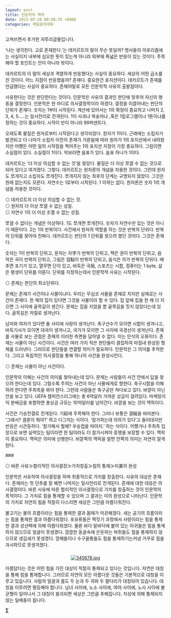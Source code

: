 ```yaml
---
layout: post
title: 인문학의 맥락
date: 2013-05-28 00:50:35 +0900
categories: 깨달음의대화
---
```

고쳐쓰면서 추가한 자투리글들입니다.


  


‘나는 생각한다. 고로 존재한다.’는 데카르트의 말이 무슨 뜻일까? 명사들의 아포리즘에는 사실이지 내부에 심오한 뜻이 있는게 아니라 외부에 폭넓은 반응이 있는 것이다. 주목해야 할 포인트는 안이 아니라 밖이다. 



데카르트의 이 말이 세상과 격렬하게 반응했다는 사실이 중요하다. 세상의 어떤 급소를 친 것이다. 어느 지점이 반응했을까? 존재다. 중요한건 포지션이다. 데카르트가 존재를 언급했다는 사실이 중요하다. 존재야말로 모든 인문학적 사유의 출발점이다. 


  


사유한다는 것은 판단한다는 것이다. 인문학은 사유의 결과인 판단에 맞추어 자신의 행동을 결정한다. 인문학은 한 마디로 의사결정학이라 하겠다. 결정을 이끌어내는 판단의 단위가 존재다. 숫자는 1부터 시작된다. 계산에 있어서는 1의 확정이 중요하고 나머지 2, 3, 4, 5.....는 일사천리로 전개된다. 1이 사과냐 복숭아냐 ,혹은 1킬로그램이냐 1톤이냐를 정하는 것이 중요하다. 시작이 반이 아니라 99퍼센트다. 


  


오래도록 물질은 원자로부터 시작된다고 생각되었다. 원자가 1이다. 근래에는 소립자가 발견되고 더 나아가 소립자 이전의 존재가 거론됨에 따라 원자가 1의 포지션에서 내려왔지만 어쨌든 어떤 일의 시작점을 찍어주는 1의 포지션 지정이 가장 중요하다. 그림이면 소실점이 있다. 소실점이 1이다. 악보라면 음표가 있다. 음표 하나가 1이다. 


  


데카르트는 ‘더 이상 의심할 수 없는 것’을 찾았다. 물질은 더 이상 쪼갤 수 없는 것으로 되어 있다고 여겨졌다. 그렇다. 데카르트는 원자론의 개념을 차용한 것이다. 그런데 원자도 쪼개지고 소립자도 쪼개진다. 쪼개지지 않는 최후의 단계는 규명되지 않았다. 그것은 원래 없는지도 모른다. 자연수는 1로부터 시작된다. 1 이하는 없다. 원자론은 숫자 1의 개념을 차용한 것이다. 


  


◎ 데카르트의 더 이상 의심할 수 없는 것.     
◎ 원자의 더 이상 쪼갤 수 없는 성질.     
◎ 자연수 1의 더 이상 조깰 수 없는 성질. 


  


쪼갤 수 없다는 개념은 이상하다. 1도 쪼개면 쪼개진다. 숫자가 자연수만 있는 것은 아니기 때문이다. 2는 1의 반복이다. 사건에서 원자의 역할을 하는 것은 반복의 단위다. 반복의 단위를 찾아야 진짜다. 데카르트는 판단의 1 단위를 찾으려 했던 것이다. 그것은 존재다. 


  


숫자는 1이 반복의 단위고, 문자는 자字가 반복의 단위고, 책은 권이 반복의 단위고, 음악은 곡이 반복의 단위고, 그림은 점點이 반복의 단위고, 음식은 끼가 반복의 단위다. 배추면 포기가 있고, 열무면 단이 있고, 바둑은 국局, 스포츠는 시합, 컴퓨터는 1 byte, 삶은 평생이 단위를 이룬다. 단위를 지정하는데서 인문학적 사유는 시작된다. 


  


◎ 존재는 판단의 최소단위다.


  


문제는 존재가 사건이냐 사물이냐다. 우리는 무심코 사물을 존재로 치지만 실제로는 사건이 존재다. 한 채의 집이 있다면 그것을 사물이라 할 수 있다. 집 앞에 집을 한 채 더 지으면 그 사이에 골목길이 생긴다. 문제는 집을 지었을 뿐 골목길을 짓지 않았다는데 있다. 골목길은 저절로 생겨난다. 


  


남자와 여자가 있다면 둘 사이에 사랑이 생겨난다. 축구선수가 모이면 시합이 생겨나고, 바둑기사가 모이면 대국이 생겨나고, 국가가 모이면 그 사이에 국경선이 생겨난다. 존재를 사물로 보는 관점은 존재의 이러한 측면을 담아낼 수 없다. 이는 인식의 오류이다. 존재는 사물이 아닌 사건이다. 사건은 여러 가지 작은 판단들이 결집하여 마침내 완성된 형체를 드러낸다. 그러므로 판단들을 연결할 의미가 필요하다. 인문학은 그 의미를 추적한다. 그리고 독립적인 의사결정을 통해 하나의 사건을 완성시킨다. 


  


◎ 존재는 사물이 아닌 사건이다. 


  


인문학의 이해는 사건의 의미를 찾아내는데 있다. 문제는 사람들이 사건 안에서 답을 찾으려 한다는데 있다. 그럴수록 주의는 사건이 아닌 사물에게로 향한다. 축구시합을 이해하려 한다면 주최측을 봐야 한다. 그런데 사람들은 축구공만 쳐다보고 있다. 바깥이 아닌 안을 보고 있다. UEFA 챔피언스리그에는 총 6억달러 가까운 상금이 걸려있다. 마케팅이익 분배금을 포함하면 총상금 규모는 10억달러를 넘어간다. 바깥을 보는 것이 맥락이다. 


  


사건은 기승전결로 전개된다. 기起에 주목해야 한다. 그러나 보통은 결結을 바라본다. ‘그래서? 결론이 뭐야?’ 하고 다그치는 식이다. ‘참가하는데 의의가 있다’고 둘러대지만 반응은 시큰둥하다. ‘참가해서 뭘해? 우승컵을 따야지.’ 하는 식이다. 어쨌거나 주최측 입장으로 보면 실력있는 팀이라면 한 팀이라도 더 참가시켜야 흥행을 보장할 수 있다. 맥락이 중요하다. 맥락은 의미에 선행한다. 바깥쪽의 맥락을 알면 안쪽의 의미는 자연히 알게 된다. 


  


\### 


  


◎ 바른 사유≫합리적인 의사결정≫가치창출≫힘의 통제≫미美의 완성 


  


인문학은 사유하여 의사결정을 하며 최종적으로 가치를 창출한다. 사유의 대상은 존재다. 존재라는 첫 단추를 잘 꿰면 나머지는 일사천리로 전개된다. 존재에 대한 대응은 의사결정이다. 바른 사유에 따른 합리적인 의사결정으로 가치를 창출하는 것이 인문학의 목적이다. 그 가치로 힘을 통제할 수 있으며 그 결과는 미의 완성으로 나타난다. 인문학의 가치로 자연의 힘을 적절히 다스리면 세상은 그만큼 아름다워진다. 


  


물고기는 물의 흐름이라는 힘을 통제한 결과 몸매가 미끈해졌다. 새는 공기의 흐름이라는 힘을 통제한 결과 아름다워졌다. 포유류들은 짝짓기 과정에서 사랑이라는 힘을 통제한 결과 성선택에 의해 아름다워졌다. 물론 바다 밑바닥에 붙어 있는 아귀들은 힘을 통제하지 않으므로 얼굴이 못생겼다. 깜깜한 동굴속에 은둔하는 박쥐들도 힘을 통제하지 않으므로 생김새가 못생겼다. 깡패들이나 수구꼴통들도 힘을 통제하기는커녕 거꾸로 힘을 과시하므로 못생겨졌다. 


  




 ###


  




<p align="center">
  <a href="?mid=DonOh"><img alt="345678.jpg" src="assets/attach/images/198/727/315/55.JPG" /> <br /></a> 
  
  <p>
  </p> 아름답다는 것은 어떤 힘을 가진 대상이 적절히 통제되고 있다는 것입니다. 자연은 대칭을 통해 힘을 통제합니다. 그러므로 자연의 모든 아름다운 것들은 기본적으로 대칭을 이루고 있습니다. 사람의 얼굴과 몸도 두 눈과 두 귀와 두 팔다리가 대칭되어 있습니다. 대칭을 이루려면 평등해야 합니다. 남녀 사이에, 노소 사이에, 여야 사이에, 노사 사이에 불균형이 일어나서 그 대칭이 붕괴되면 세상은 그만큼 추해집니다. 지성에 의해 통제되지 않는 일베충이 됩니다. 
  
  <p>
  </p>
  
  <p>
    <b>∑</b> <br /><br />
  </p>
  
  <p>
  </p>
  
  <p>
  </p>
  
  <p>
  </p>
  
  <p>
  </p>
  
  <p>
  </p>
  
  <p>
  </p>
  
  <p>
  </p>
</p>
